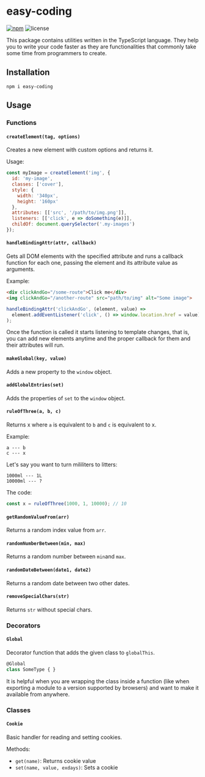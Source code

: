 # easy-coding

[![npm](https://img.shields.io/npm/v/easy-coding.svg)](https://www.npmjs.com/package/easy-coding)
![license](https://img.shields.io/badge/license-MIT-blue.svg)

This package contains utilities written in the TypeScript language. They help you to write your code faster as they are functionalities that commonly take some time from programmers to create.

## Installation

`npm i easy-coding`

## Usage

### Functions

#### `createElement(tag, options)`

Creates a new element with custom options and returns it.

Usage:

```js
const myImage = createElement('img', {
  id: 'my-image',
  classes: ['cover'],
  style: {
    width: '340px',
    height: '160px'
  },
  attributes: [['src', '/path/to/img.png']],
  listeners: [['click', e => doSomething(e)]],
  childOf: document.querySelector('.my-images')
});
```

#### `handleBindingAttr(attr, callback)`

Gets all DOM elements with the specified attribute and runs a callback function for each one, passing the element and its attribute value as arguments.

Example:

```html
<div clickAndGo="/some-route">Click me</div>
<img clickAndGo="/another-route" src="path/to/img" alt="Some image">
```
```js
handleBindingAttr('clickAndGo', (element, value) =>
  element.addEventListener('click', () => window.location.href = value)
);
```

Once the function is called it starts listening to template changes, that is, you can add new elements anytime and the proper callback for them and their attributes will run.

#### `makeGlobal(key, value)`

Adds a new property to the `window` object.

#### `addGlobalEntries(set)`

Adds the properties of `set` to the `window` object.

#### `ruleOfThree(a, b, c)`

Returns x where `a` is equivalent to `b` and `c` is equivalent to x.

Example:

```
a --- b
c --- x
```

Let's say you want to turn mililiters to litters:

```
1000ml --- 1L
10000ml --- ?
```

The code:

```js
const x = ruleOfThree(1000, 1, 10000); // 10
```

#### `getRandomValueFrom(arr)`

Returns a random index value from `arr`.

#### `randomNumberBetween(min, max)`

Returns a random number between `min`and `max`.

#### `randomDateBetween(date1, date2)`

Returns a random date between two other dates.


#### `removeSpecialChars(str)`

Returns `str` without special chars.

### Decorators

#### `Global`

Decorator function that adds the given class to `globalThis`.

```ts
@Global
class SomeType { }
```

It is helpful when you are wrapping the class inside a function (like when exporting a module to a version supported by browsers) and want to make it available from anywhere.

### Classes

#### `Cookie`

Basic handler for reading and setting cookies.

Methods:

- `get(name)`: Returns cookie value
- `set(name, value, exdays)`: Sets a cookie
